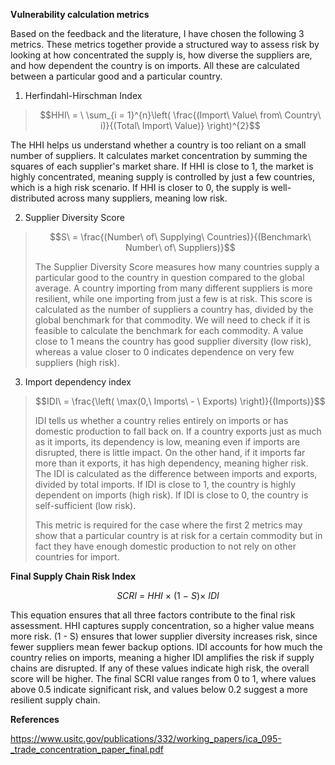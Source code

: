 **Vulnerability calculation metrics**

Based on the feedback and the literature, I have chosen the following 3
metrics. These metrics together provide a structured way to assess risk
by looking at how concentrated the supply is, how diverse the suppliers
are, and how dependent the country is on imports. All these are
calculated between a particular good and a particular country.

1.  Herfindahl-Hirschman Index

> $$HHI\  = \ \sum_{i = 1}^{n}\left( \frac{(Import\ Value\ from\ Country\ i)}{(Total\ Import\ Value)} \right)^{2}$$

The HHI helps us understand whether a country is too reliant on a small
number of suppliers. It calculates market concentration by summing the
squares of each supplier's market share. If HHI is close to 1, the
market is highly concentrated, meaning supply is controlled by just a
few countries, which is a high risk scenario. If HHI is closer to 0, the
supply is well-distributed across many suppliers, meaning low risk.

2.  Supplier Diversity Score

> $$S\  = \frac{(Number\ of\ Supplying\ Countries)}{(Benchmark\ Number\ of\ Suppliers)}$$
>
> The Supplier Diversity Score measures how many countries supply a
> particular good to the country in question compared to the global
> average. A country importing from many different suppliers is more
> resilient, while one importing from just a few is at risk. This score
> is calculated as the number of suppliers a country has, divided by the
> global benchmark for that commodity. We will need to check if it is
> feasible to calculate the benchmark for each commodity. A value close
> to 1 means the country has good supplier diversity (low risk), whereas
> a value closer to 0 indicates dependence on very few suppliers (high
> risk).

3.  Import dependency index

> $$IDI\  = \frac{\left( \max(0,\ Imports\  - \ Exports) \right)}{(Imports)}$$
>
> IDI tells us whether a country relies entirely on imports or has
> domestic production to fall back on. If a country exports just as much
> as it imports, its dependency is low, meaning even if imports are
> disrupted, there is little impact. On the other hand, if it imports
> far more than it exports, it has high dependency, meaning higher risk.
> The IDI is calculated as the difference between imports and exports,
> divided by total imports. If IDI is close to 1, the country is highly
> dependent on imports (high risk). If IDI is close to 0, the country is
> self-sufficient (low risk).
>
> This metric is required for the case where the first 2 metrics may
> show that a particular country is at risk for a certain commodity but
> in fact they have enough domestic production to not rely on other
> countries for import.

**Final Supply Chain Risk Index**

$$SCRI\  = \ HHI\  \times \ (1\  - \ S) \times \ IDI$$

This equation ensures that all three factors contribute to the final
risk assessment. HHI captures supply concentration, so a higher value
means more risk. (1 - S) ensures that lower supplier diversity increases
risk, since fewer suppliers mean fewer backup options. IDI accounts for
how much the country relies on imports, meaning a higher IDI amplifies
the risk if supply chains are disrupted. If any of these values indicate
high risk, the overall score will be higher. The final SCRI value ranges
from 0 to 1, where values above 0.5 indicate significant risk, and
values below 0.2 suggest a more resilient supply chain.

**References**

<https://www.usitc.gov/publications/332/working_papers/ica_095-_trade_concentration_paper_final.pdf>
